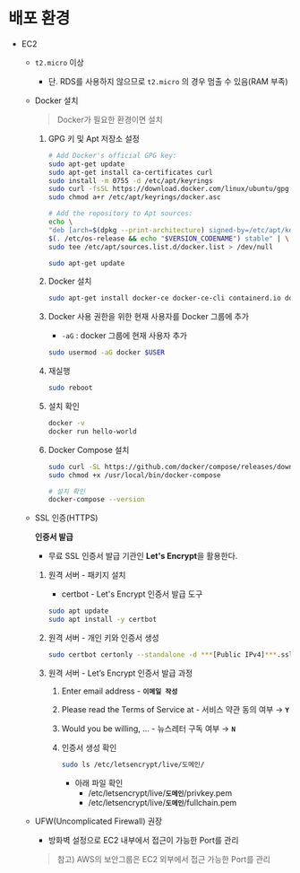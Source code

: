 # 배포 환경
- EC2
    - `t2.micro` 이상
        - 단. RDS를 사용하지 않으므로 `t2.micro` 의 경우 멈출 수 있음(RAM 부족)

    - Docker 설치
        
        > Docker가 필요한 환경이면 설치
        
        1. GPG 키 및 Apt 저장소 설정
            
            ```bash
            # Add Docker's official GPG key:
            sudo apt-get update
            sudo apt-get install ca-certificates curl
            sudo install -m 0755 -d /etc/apt/keyrings
            sudo curl -fsSL https://download.docker.com/linux/ubuntu/gpg -o /etc/apt/keyrings/docker.asc
            sudo chmod a+r /etc/apt/keyrings/docker.asc
            
            # Add the repository to Apt sources:
            echo \
            "deb [arch=$(dpkg --print-architecture) signed-by=/etc/apt/keyrings/docker.asc] https://download.docker.com/linux/ubuntu \
            $(. /etc/os-release && echo "$VERSION_CODENAME") stable" | \
            sudo tee /etc/apt/sources.list.d/docker.list > /dev/null
            
            sudo apt-get update
            ```
            
        2. Docker 설치
            
            ```bash
            sudo apt-get install docker-ce docker-ce-cli containerd.io docker-buildx-plugin docker-compose-plugin -y
            ```
            
        3. Docker 사용 권한을 위한 현재 사용자를 Docker 그룹에 추가
            - `-aG` : docker 그룹에 현재 사용자 추가
            
            ```bash
            sudo usermod -aG docker $USER
            ```
            
        4. 재실행
            
            ```bash
            sudo reboot
            ```
            
        5. 설치 확인
            
            ```bash
            docker -v
            docker run hello-world
            ```
            
        6. Docker Compose 설치
            
            ```bash
            sudo curl -SL https://github.com/docker/compose/releases/download/v2.20.2/docker-compose-linux-x86_64 -o /usr/local/bin/docker-compose
            sudo chmod +x /usr/local/bin/docker-compose
            
            # 설치 확인
            docker-compose --version
            ```
        
    - SSL 인증(HTTPS)
        
        **인증서 발급**
        
        - 무료 SSL 인증서 발급 기관인 **Let's Encrypt**을 활용한다.
        1. 원격 서버 - 패키지 설치
            - certbot - Let's Encrypt 인증서 발급 도구
            
            ```bash
            sudo apt update
            sudo apt install -y certbot
            ```
            
        2. 원격 서버 - 개인 키와 인증서 생성
            
            ```bash
            sudo certbot certonly --standalone -d ***[Public IPv4]***.sslip.io
            ```
            
        3. 원격 서버 - Let’s Encrypt 인증서 발급 과정
            1. Enter email address - **`이메일 작성`**
            2. Please read the Terms of Service at - 서비스 약관 동의 여부 → **`Y`**
            3. Would you be willing, … - 뉴스레터 구독 여부 → **`N`**
            4. 인증서 생성 확인
                
                ```bash
                sudo ls /etc/letsencrypt/live/도메인/
                ```
                
                - 아래 파일 확인
                    - /etc/letsencrypt/live/**`도메인`**/privkey.pem
                    - /etc/letsencrypt/live/**`도메인`**/fullchain.pem

    - UFW(Uncomplicated Firewall) 권장
      - 방화벽 설정으로 EC2 내부에서 접근이 가능한 Port를 관리
      > 참고) AWS의 보안그룹은 EC2 외부에서 접근 가능한 Port를 관리
